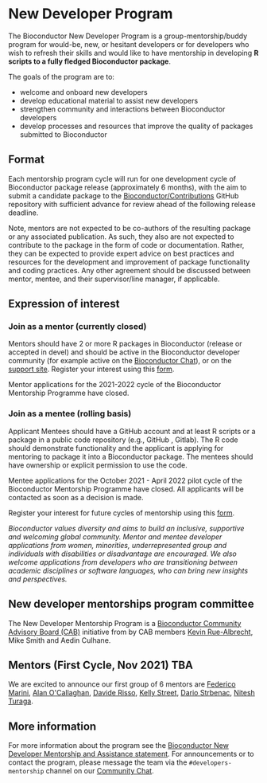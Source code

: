 # New Developer Program

The Bioconductor New Developer Program is a group-mentorship/buddy program for would-be, new, or hesitant developers or for developers who wish to refresh their skills and would like to have mentorship in developing **R scripts to a fully fledged Bioconductor package**.   

The goals of the program are to:

* welcome and onboard new developers
* develop educational material to assist new developers 
* strengthen community and interactions between Bioconductor developers
* develop processes and resources that improve the quality of packages submitted to Bioconductor 

## Format

Each mentorship program cycle will run for one development cycle of Bioconductor package release (approximately 6 months), with the aim to submit a candidate package to the [Bioconductor/Contributions](https://github.com/Bioconductor/Contributions) GitHub repository with sufficient advance for review ahead of the following release deadline. 

Note, mentors are not expected to be co-authors of the resulting package or any associated publication. As such, they also are not expected to contribute to the package in the form of code or documentation. Rather, they can be expected to provide expert advice on best practices and resources for the development and improvement of package functionality and coding practices. Any other agreement should be discussed between mentor, mentee, and their supervisor/line manager, if applicable.


## Expression of interest

### Join as a mentor (currently closed)

Mentors should have 2 or more R packages in Bioconductor (release or accepted in devel) and should be active in the Bioconductor developer community (for example active on the [Bioconductor Chat](https://chat.bioconductor.org)), or on the [support site](https://support.bioconductor.org).
Register your interest using this [form](https://forms.gle/AwJqaVFqsDcAXkpv9).

Mentor applications for the 2021-2022 cycle of the Bioconductor Mentorship Programme have closed.

### Join as a mentee (rolling basis)

Applicant Mentees should have a GitHub account and at least R scripts or a package in a public code repository (e.g., GitHub , Gitlab).
The R code should demonstrate functionality and the applicant is applying for mentoring to package it into a Bioconductor package.
The mentees should have ownership or explicit permission to use the code.

Mentee applications for the October 2021 - April 2022 pilot cycle of the Bioconductor Mentorship Programme have closed.
All applicants will be contacted as soon as a decision is made.

Register your interest for future cycles of mentorship using this [form](https://forms.gle/8yykWfpVT9xyKd9b8).

*Bioconductor values diversity and aims to build an inclusive, supportive and welcoming global community. Mentor and mentee developer applications from women, minorities, underrepresented group and individuals with disabilities or disadvantage are encouraged.  We also welcome applications from developers who are transitioning between academic disciplines or software languages, who can bring new insights and perspectives.*  

##  New developer mentorships program committee

The New Developer Mentorship Program is a [Bioconductor Community Advisory Board (CAB)](https://www.bioconductor.org/about/community-advisory-board/) initiative from by CAB members [Kevin Rue-Albrecht](https://github.com/kevinrue), Mike Smith and Aedin Culhane. 

## Mentors (First Cycle, Nov 2021)  TBA

We are excited to announce our first group of 6 mentors are [Federico Marini](https://github.com/federicomarini), [Alan O'Callaghan](https://github.com/alanocallaghan), [Davide Risso](https://github.com/drisso), [Kelly Street](https://github.com/kstreet13), [Dario Strbenac](https://github.com/DarioS), [Nitesh Turaga](https://github.com/nturaga).

## More information

For more information about the program see the [Bioconductor New Developer Mentorship and Assistance statement](https://docs.google.com/document/d/1Q-Hxmy0ZcKzKSbB-dtg02gJRlZ0Vi6WNOTF-W3bwjmY/edit?usp=sharing). For announcements or to contact the program, please message the team via the `#developers-mentorship` channel on our [Community Chat](https://chat.bioconductor.org/). 

